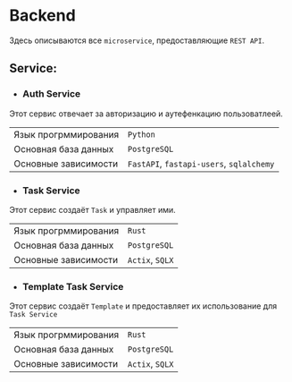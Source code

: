 
# Backend

Здесь описываются все ```microservice```, предоставляющие ```REST API```.

## Service:

- ###  Auth Service

Этот сервис отвечает за авторизацию и аутефенкацию пользоватлеей.

|                      |                                                      |
|----------------------|------------------------------------------------------|
| Язык прогрммирования | ```Python```                                         |
| Основная база данных | ```PostgreSQL```                                     |
| Основные зависимости | ```FastAPI```, ```fastapi-users```, ```sqlalchemy``` |

- ### Task Service

Этот сервис создаёт ```Task``` и управляет ими. 

|                      |                         |
|----------------------|-------------------------|
| Язык прогрммирования | ```Rust```              |
| Основная база данных | ```PostgreSQL```        |
| Основные зависимости | ```Actix```, ```SQLX``` |

- ### Template Task Service

Этот сервис создаёт ```Template``` и предоставляет их использование для ```Task Service```

|                      |                         |
|----------------------|-------------------------|
| Язык прогрммирования | ```Rust```              |
| Основная база данных | ```PostgreSQL```        |
| Основные зависимости | ```Actix```, ```SQLX``` |
